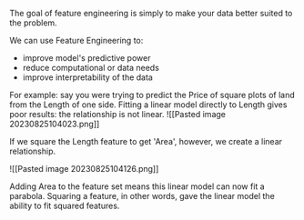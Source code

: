 The goal of feature engineering is simply to make your data better suited to the problem. 

We can use Feature Engineering to:
- improve model's predictive power
- reduce computational or data needs
- improve interpretability of the data

For example: say you were trying to predict the Price of square plots of land from the Length of one side. Fitting a linear model directly to Length gives poor results: the relationship is not linear.
![[Pasted image 20230825104023.png]]


If we square the Length feature to get 'Area', however, we create a linear relationship. 

![[Pasted image 20230825104126.png]]

Adding Area to the feature set means this linear model can now fit a parabola. Squaring a feature, in other words, gave the linear model the ability to fit squared features.
